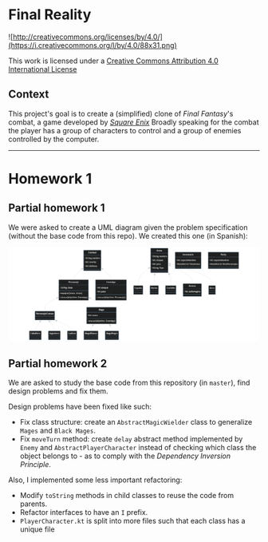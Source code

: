 Final Reality
=============

![http://creativecommons.org/licenses/by/4.0/](https://i.creativecommons.org/l/by/4.0/88x31.png)

This work is licensed under a
[Creative Commons Attribution 4.0 International License](http://creativecommons.org/licenses/by/4.0/)

Context
-------

This project's goal is to create a (simplified) clone of _Final Fantasy_'s combat, a game developed
by [_Square Enix_](https://www.square-enix.com)
Broadly speaking for the combat the player has a group of characters to control and a group of
enemies controlled by the computer.

---

# Homework 1

## Partial homework 1
We were asked to create a UML diagram given the problem specification (without the base code from this repo). We created this one (in Spanish):

![First UML diagram](/reports/uml_partial_1.png)

## Partial homework 2
We are asked to study the base code from this repository (in `master`), find design problems and fix them.

Design problems have been fixed like such:

* Fix class structure: create an `AbstractMagicWielder` class to generalize `Mages` and `Black Mages`.
* Fix `moveTurn` method: create `delay` abstract method implemented by `Enemy` and `AbstractPlayerCharacter` instead of checking which class the object belongs to - as to comply with the *Dependency Inversion Principle*.

Also, I implemented some less important refactoring:

* Modify `toString` methods in child classes to reuse the code from parents.
* Refactor interfaces to have an `I` prefix.
* `PlayerCharacter.kt` is split into more files such that each class has a unique file
